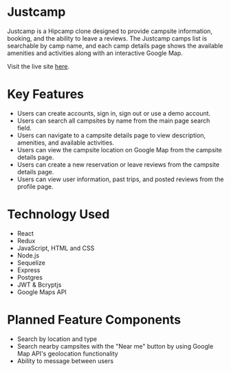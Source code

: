 # Justcamp

Justcamp is a Hipcamp clone designed to provide campsite information, booking, and the ability to leave a reviews. The Justcamp camps list is searchable by camp name, and each camp details page shows the available amenities and activities along with an interactive Google Map.

Visit the live site [here](https://justcamp.herokuapp.com/).

# Key Features

-   Users can create accounts, sign in, sign out or use a demo account.
-   Users can search all campsites by name from the main page search field.
-   Users can navigate to a campsite details page to view description, amenities, and available activities.
-   Users can view the campsite location on Google Map from the campsite details page.
-   Users can create a new reservation or leave reviews from the campsite details page.
-   Users can view user information, past trips, and posted reviews from the profile page.


# Technology Used

-   React
-   Redux
-   JavaScript, HTML and CSS
-   Node.js
-   Sequelize
-   Express
-   Postgres
-   JWT & Bcryptjs
-   Google Maps API


# Planned Feature Components

 - Search by location and type
 - Search nearby campsites with the "Near me" button by using Google Map API's geolocation functionality
 - Ability to message between users
